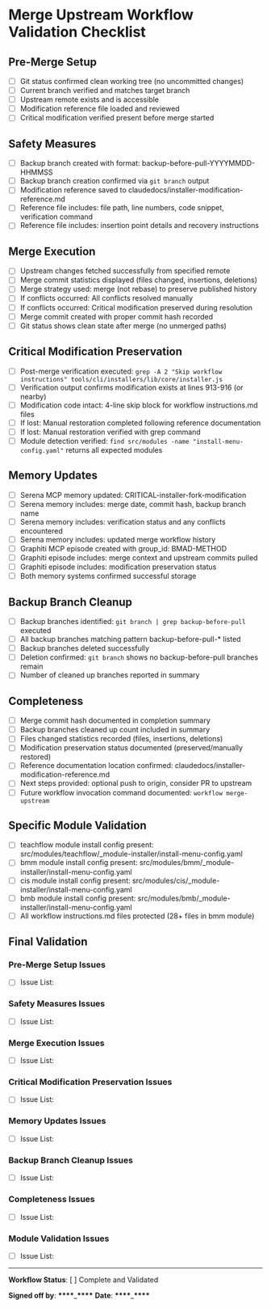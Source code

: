 # Merge Upstream Workflow Validation Checklist

## Pre-Merge Setup

- [ ] Git status confirmed clean working tree (no uncommitted changes)
- [ ] Current branch verified and matches target branch
- [ ] Upstream remote exists and is accessible
- [ ] Modification reference file loaded and reviewed
- [ ] Critical modification verified present before merge started

## Safety Measures

- [ ] Backup branch created with format: backup-before-pull-YYYYMMDD-HHMMSS
- [ ] Backup branch creation confirmed via `git branch` output
- [ ] Modification reference saved to claudedocs/installer-modification-reference.md
- [ ] Reference file includes: file path, line numbers, code snippet, verification command
- [ ] Reference file includes: insertion point details and recovery instructions

## Merge Execution

- [ ] Upstream changes fetched successfully from specified remote
- [ ] Merge commit statistics displayed (files changed, insertions, deletions)
- [ ] Merge strategy used: merge (not rebase) to preserve published history
- [ ] If conflicts occurred: All conflicts resolved manually
- [ ] If conflicts occurred: Critical modification preserved during resolution
- [ ] Merge commit created with proper commit hash recorded
- [ ] Git status shows clean state after merge (no unmerged paths)

## Critical Modification Preservation

- [ ] Post-merge verification executed: `grep -A 2 "Skip workflow instructions" tools/cli/installers/lib/core/installer.js`
- [ ] Verification output confirms modification exists at lines 913-916 (or nearby)
- [ ] Modification code intact: 4-line skip block for workflow instructions.md files
- [ ] If lost: Manual restoration completed following reference documentation
- [ ] If lost: Manual restoration verified with grep command
- [ ] Module detection verified: `find src/modules -name "install-menu-config.yaml"` returns all expected modules

## Memory Updates

- [ ] Serena MCP memory updated: CRITICAL-installer-fork-modification
- [ ] Serena memory includes: merge date, commit hash, backup branch name
- [ ] Serena memory includes: verification status and any conflicts encountered
- [ ] Serena memory includes: updated merge workflow history
- [ ] Graphiti MCP episode created with group_id: BMAD-METHOD
- [ ] Graphiti episode includes: merge context and upstream commits pulled
- [ ] Graphiti episode includes: modification preservation status
- [ ] Both memory systems confirmed successful storage

## Backup Branch Cleanup

- [ ] Backup branches identified: `git branch | grep backup-before-pull` executed
- [ ] All backup branches matching pattern backup-before-pull-\* listed
- [ ] Backup branches deleted successfully
- [ ] Deletion confirmed: `git branch` shows no backup-before-pull branches remain
- [ ] Number of cleaned up branches reported in summary

## Completeness

- [ ] Merge commit hash documented in completion summary
- [ ] Backup branches cleaned up count included in summary
- [ ] Files changed statistics recorded (files, insertions, deletions)
- [ ] Modification preservation status documented (preserved/manually restored)
- [ ] Reference documentation location confirmed: claudedocs/installer-modification-reference.md
- [ ] Next steps provided: optional push to origin, consider PR to upstream
- [ ] Future workflow invocation command documented: `workflow merge-upstream`

## Specific Module Validation

- [ ] teachflow module install config present: src/modules/teachflow/\_module-installer/install-menu-config.yaml
- [ ] bmm module install config present: src/modules/bmm/\_module-installer/install-menu-config.yaml
- [ ] cis module install config present: src/modules/cis/\_module-installer/install-menu-config.yaml
- [ ] bmb module install config present: src/modules/bmb/\_module-installer/install-menu-config.yaml
- [ ] All workflow instructions.md files protected (28+ files in bmm module)

## Final Validation

### Pre-Merge Setup Issues

- [ ] Issue List:

### Safety Measures Issues

- [ ] Issue List:

### Merge Execution Issues

- [ ] Issue List:

### Critical Modification Preservation Issues

- [ ] Issue List:

### Memory Updates Issues

- [ ] Issue List:

### Backup Branch Cleanup Issues

- [ ] Issue List:

### Completeness Issues

- [ ] Issue List:

### Module Validation Issues

- [ ] Issue List:

---

**Workflow Status**: [ ] Complete and Validated

**Signed off by**: **\*\*\*\***\_**\*\*\*\*** **Date**: **\*\*\*\***\_**\*\*\*\***
